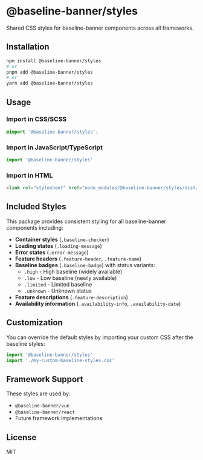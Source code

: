 # @baseline-banner/styles

Shared CSS styles for baseline-banner components across all frameworks.

## Installation

```bash
npm install @baseline-banner/styles
# or
pnpm add @baseline-banner/styles  
# or
yarn add @baseline-banner/styles
```

## Usage

### Import in CSS/SCSS

```css
@import '@baseline-banner/styles';
```

### Import in JavaScript/TypeScript

```js
import '@baseline-banner/styles'
```

### Import in HTML

```html
<link rel="stylesheet" href="node_modules/@baseline-banner/styles/dist/index.css">
```

## Included Styles

This package provides consistent styling for all baseline-banner components including:

- **Container styles** (`.baseline-checker`)
- **Loading states** (`.loading-message`)  
- **Error states** (`.error-message`)
- **Feature headers** (`.feature-header`, `.feature-name`)
- **Baseline badges** (`.baseline-badge`) with status variants:
  - `.high` - High baseline (widely available)
  - `.low` - Low baseline (newly available)
  - `.limited` - Limited baseline
  - `.unknown` - Unknown status
- **Feature descriptions** (`.feature-description`)
- **Availability information** (`.availability-info`, `.availability-date`)

## Customization

You can override the default styles by importing your custom CSS after the baseline styles:

```js
import '@baseline-banner/styles'
import './my-custom-baseline-styles.css'
```

## Framework Support

These styles are used by:
- `@baseline-banner/vue`
- `@baseline-banner/react`
- Future framework implementations

## License

MIT
